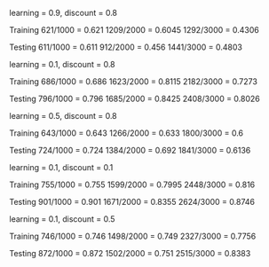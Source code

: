 learning = 0.9, discount = 0.8

Training
621/1000 = 0.621
1209/2000 = 0.6045
1292/3000 = 0.4306

Testing
611/1000 = 0.611
912/2000 = 0.456
1441/3000 = 0.4803


learning = 0.1, discount = 0.8

Training
686/1000 = 0.686
1623/2000 = 0.8115
2182/3000 = 0.7273

Testing
796/1000 = 0.796
1685/2000 = 0.8425
2408/3000 = 0.8026


learning = 0.5, discount = 0.8

Training
643/1000 = 0.643
1266/2000 = 0.633
1800/3000 = 0.6

Testing
724/1000 = 0.724
1384/2000 = 0.692
1841/3000 = 0.6136


learning = 0.1, discount = 0.1

Training
755/1000 = 0.755
1599/2000 = 0.7995
2448/3000 = 0.816

Testing
901/1000 = 0.901
1671/2000 = 0.8355
2624/3000 = 0.8746



learning = 0.1, discount = 0.5

Training
746/1000 = 0.746
1498/2000 = 0.749
2327/3000 = 0.7756

Testing
872/1000 = 0.872
1502/2000 = 0.751
2515/3000 = 0.8383
